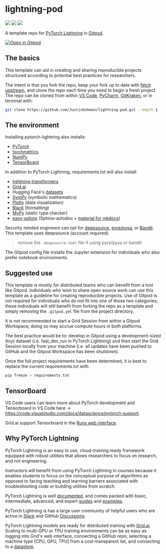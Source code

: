 # lightning-pod
[![](https://img.shields.io/badge/PyTorch_Lightning-Code-informational?style=flat&logo=pytorchlightning&logoColor=white&color=2bbc8a)](#)
[![](https://img.shields.io/badge/Grid.ai-Compute-informational?style=flat&logo=grid.ai&logoColor=white&color=2bbc8a)](#)
[![](https://img.shields.io/badge/Gitpod-DevEnv-informational?style=flat&logo=gitpod&logoColor=white&color=2bbc8a)](#)


A template repo for [PyTorch Lightning](https://www.pytorchlightning.ai/) in [Gitpod](https://www.gitpod.io/).

[![Open in Gitpod](https://gitpod.io/button/open-in-gitpod.svg)](https://gitpod.io/#https://github.com/JustinGoheen/lightning-pod)

## The basics

This template can aid in creating and sharing reproducible projects structured according to potential best practices for researchers.

The intent is that you fork the repo, keep your fork up to date with [fetch upstream](https://docs.github.com/en/pull-requests/collaborating-with-pull-requests/working-with-forks/syncing-a-fork), and clone the repo each time you need to begin a fresh project. The repo can be cloned from within [VS Code](https://code.visualstudio.com/docs/editor/github#_cloning-a-repository), [PyCharm](https://www.jetbrains.com/help/pycharm/manage-projects-hosted-on-github.html#clone-from-GitHub), [GitKraken](https://www.gitkraken.com/learn/git/git-clone), or in terminal with:

```sh
git clone https://github.com/JustinGoheen/lightning-pod.git --depth 1 --branch main --single-branch
```

## The environment

Installing pytorch-lightning also installs: 

- [PyTorch](https://pytorch.org/docs/stable/index.html)
- [torchmetrics](https://torchmetrics.readthedocs.io/en/stable/)
- [NumPy](https://numpy.org/)
- [TensorBoard](https://www.tensorflow.org/tensorboard)

In addition to PyTorch Lightning, requirements.txt will also install: 
- [lightning-transformers](https://lightning-transformers.readthedocs.io/en/latest/)
- [Grid.ai](https://www.grid.ai/)
- Hugging Face's [datasets](https://huggingface.co/docs/datasets/index)
- [SymPy](https://www.sympy.org/en/index.html) (symbolic mathematics)
- [Plotly](https://plotly.com/python/) (data visualization)
- [Black](https://black.readthedocs.io/en/stable/) (formatting)
- [MyPy](https://github.com/python/mypy/tree/38f1e30e8137ccc1aad6a4f113eb4360c6206539) (static type checker)
- [easy-sphinx](https://github.com/JustinGoheenOrg/easy-sphinx) (Sphinx-autodoc + [material for mkdocs](https://squidfunk.github.io/mkdocs-material/))

Security minded engineers can opt for [deepsource](https://deepsource.io/), [pyre/pysa](https://pyre-check.org/), or [Bandit](https://github.com/PyCQA/bandit). This template uses deepsource (account required).

> remove the `.deepsource.toml` file if using pyre/pysa or bandit

The Gitpod config file installs the Jupyter extension for individuals who also prefer notebook environments.

## Suggested use

This template is mostly for distributed teams who can benefit from a tool like Gitpod. Individuals who wish to share open source work can use this template as a guideline for creating reproducible projects. Use of Gitpod is not required for individuals who do not fit into one of those two categories; these individuals will still benefit from forking the repo as a template and simply removing the `.gitpod.yml` file from the project directory. 

It is not recommended to start a Grid Session from within a Gitpod Workspace; doing so may accrue compute hours in both platforms.

The best practice would be to: develop in Gitpod using a development-sized (toy) dataset (i.e. fast_dev_run in PyTorch Lightning) and then start the Grid Session locally from your machine (i.e. all updates have been pushed to GitHub and the Gitpod Workspace has been shutdown).

Once the full project requirements have been determined, it is best to replace the current requirements.txt with

```sh
pip freeze > requirements.txt
```

## TensorBoard

VS Code users can learn more about PyTorch development and Tensorboard in VS Code here -> https://code.visualstudio.com/docs/datascience/pytorch-support.

Grid.ai support Tensorboard in the [Runs web interface](https://docs.grid.ai/features/runs/Analyzing%20Runs/metric-charts#tensorboard).

## Why PyTorch Lightning

PyTorch Lightning is an easy to use, cloud-training ready framework equipped with robust utilities that allows researchers to focus on research, and not engineering.

Instructors will benefit from using PyTorch Lightning in courses because it enables students to focus on the conceptual purpose of algorithms as opposed to facing teaching and learning barriers associated with troubleshooting code or building utilities from scratch. 

PyTorch Lightning is well [documented](https://pytorch-lightning.readthedocs.io/en/latest/), and comes packed with basic, intermediate, advanced, and expert [guides](https://pytorch-lightning.readthedocs.io/en/latest/levels/core_skills.html) and [examples](https://pytorch-lightning.readthedocs.io/en/latest/notebooks/course_UvA-DL/01-introduction-to-pytorch.html).

PyTorch Lightning is has a large user community of helpful users who are active in [Slack](https://join.slack.com/t/pytorch-lightning/shared_invite/zt-12iz3cds1-uyyyBYJLiaL2bqVmMN7n~A) and GitHub [Discussions](https://github.com/PyTorchLightning/pytorch-lightning/discussions).

PyTorch Lightning models are ready for distributed training with [Grid.ai](https://www.grid.ai/). Scaling to multi-GPU or TPU training environments can be as easy as logging into Grid's web interface, connecting a GitHub repo, selecting a machine type [CPU, GPU, TPU] from a cost-transparent list, and connecting to a [datastore](https://docs.grid.ai/features/datastores).

